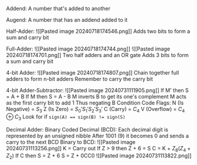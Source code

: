 Addend:
	A number that's added to another

Augend:
	A number that has an addend added to it

Half-Adder:
	![[Pasted image 20240718174546.png]]
	Adds two bits to form a sum and carry bit

Full-Adder:
	![[Pasted image 20240718174744.png]]
	![[Pasted image 20240718174701.png]]
	Two half adders and an OR gate
	Adds 3 bits to form a sum and carry bit

4-bit Adder:
	![[Pasted image 20240718174807.png]]
	Chain together full adders to form n-bit adders
	Remember to carry the carry bit

4-bit Adder-Subtractor:
	![[Pasted image 20240731111905.png]]
	If M' then S = A + B
	If M then S = A - B
		M inverts B to get its one's complement
		M acts as the first carry bit to add 1
		Thus negating B
	Condition Code Flags:
		N (Is Negative) = $S_3$
		Z (Is Zero) = $S_0' S_1' S_2' S_3'$
		C (Carry) = $C_4$
		V (Overflow) = $C_4 \oplus C_3$
			Look for if `sign(A) == sign(B) != sign(S)`

Decimal Adder:
	Binary Coded Decimal (BCD):
		Each decimal digit is represented by an unsigned nibble
		After 1001 (9) it becomes 0 and sends a carry to the next BCD
	Binary to BCD:
		![[Pasted image 20240731113256.png]]
		K = Carry out
		If Z > 9 then Z + 6 = S
		C = K + $Z_8 (Z_4 + Z_2)$
		If C then S = Z + 6
		S = Z + 0CC0
	![[Pasted image 20240731113822.png]]